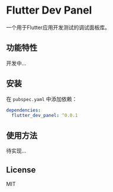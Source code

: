 # Flutter Dev Panel

一个用于Flutter应用开发测试的调试面板库。

## 功能特性

开发中...

## 安装

在 `pubspec.yaml` 中添加依赖：

```yaml
dependencies:
  flutter_dev_panel: ^0.0.1
```

## 使用方法

待实现...

## License

MIT
